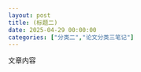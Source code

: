 ```yaml
---
layout: post
title: (标题二)
date: 2025-04-29 00:00:00
categories: ["分类二","论文分类三笔记"]
---
```

文章内容